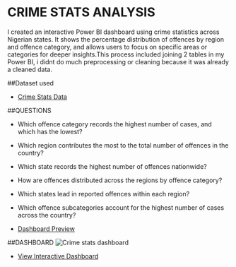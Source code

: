 # CRIME STATS ANALYSIS
I created an interactive Power BI dashboard using crime statistics across Nigerian states. It shows the percentage distribution of offences by region and offence category, and allows users to focus on specific areas or categories for deeper insights.This process included joining 2 tables in my Power BI, i didnt do much preprocessing or cleaning because it was already a cleaned data.

##Dataset used

- <a href = "https://github.com/dipeanthonia/crime-stats/blob/main/2017%20Crime%20Stats%20.xlsx">Crime Stats Data</a>

##QUESTIONS
- Which offence category records the highest number of cases, and which has the lowest?
- Which region contributes the most to the total number of offences in the country?
- Which state records the highest number of offences nationwide?
- How are offences distributed across the regions by offence category?
- Which states lead in reported offences within each region?
- Which offence subcategories account for the highest number of cases across the country?

- <a href = "https://github.com/dipeanthonia/crime-stats/blob/main/Crime%20stats%20dashboard.JPG">Dashboard Preview</a>

##DASHBOARD
![Crime stats dashboard](https://github.com/user-attachments/assets/1d95af1d-2508-4245-aed6-f66275f4ddf5)




- <a href = "https://github.com/dipeanthonia/crime-stats/blob/main/crime%20stats.pbix">View Interactive Dashboard</a>

